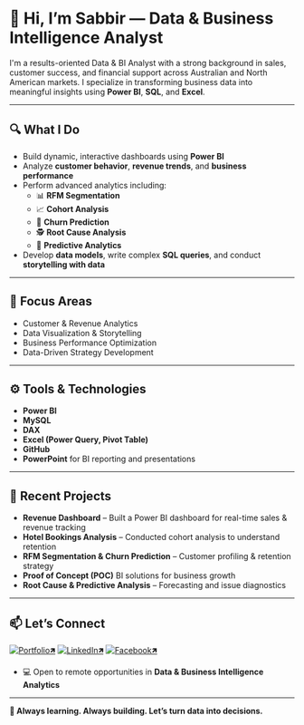 # 👋 Hi, I’m Sabbir — Data & Business Intelligence Analyst

I'm a results-oriented Data & BI Analyst with a strong background in sales, customer success, and financial support across Australian and North American markets. I specialize in transforming business data into meaningful insights using **Power BI**, **SQL**, and **Excel**.

---

## 🔍 What I Do
- Build dynamic, interactive dashboards using **Power BI**
- Analyze **customer behavior**, **revenue trends**, and **business performance**
- Perform advanced analytics including:
  - 📊 **RFM Segmentation**
  - 📈 **Cohort Analysis**
  - 🔄 **Churn Prediction**
  - 🕵️ **Root Cause Analysis**
  - 📐 **Predictive Analytics**
- Develop **data models**, write complex **SQL queries**, and conduct **storytelling with data**

---

## 🎯 Focus Areas
- Customer & Revenue Analytics  
- Data Visualization & Storytelling  
- Business Performance Optimization  
- Data-Driven Strategy Development

---

## ⚙️ Tools & Technologies
- **Power BI**  
- **MySQL**  
- **DAX**  
- **Excel (Power Query, Pivot Table)**  
- **GitHub**  
- **PowerPoint** for BI reporting and presentations  

---

## 🚀 Recent Projects
- **Revenue Dashboard** – Built a Power BI dashboard for real-time sales & revenue tracking  
- **Hotel Bookings Analysis** – Conducted cohort analysis to understand retention  
- **RFM Segmentation & Churn Prediction** – Customer profiling & retention strategy  
- **Proof of Concept (POC)** BI solutions for business growth  
- **Root Cause & Predictive Analysis** – Forecasting and issue diagnostics

---

## 📫 Let’s Connect
[![Portfolio🡽](https://img.shields.io/badge/Portfolio_🡽-0077B5?style=for-the-badge&logo=portfolio&logoColor=white)](https://sabbirjamil.wixstudio.com/portfolio)   [![LinkedIn🡽](https://img.shields.io/badge/LinkedIn_🡽-0077B5?style=for-the-badge&logo=linkedin&logoColor=white)](https://www.linkedin.com/in/sabbirjamilsuchon)   [![Facebook🡽](https://img.shields.io/badge/Facebook_🡽-1877F2?style=for-the-badge&logo=facebook&logoColor=white)](https://www.facebook.com/sabbirjamilsuchon)


- 💻 Open to remote opportunities in **Data & Business Intelligence Analytics**

---

**📍 Always learning. Always building. Let’s turn data into decisions.**
